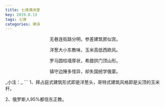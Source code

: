 ```yaml
---
title: 七律满洲里
key: 2019.8.13
tags: 七律
categories: 律诗
---
```


<p align="center">无巷连街路分明，参差建筑房似宫。
</p>
<p align="center">洋葱大小东教味，玉米高低西欧风。
</p>
<p align="center">罗马圆柱墙厚状，希腊拱门顶山形。
</p>
<p align="center">镇守边陲多怪异，却失国统学俄蒙。
</p>
_小注：_
```
1、拜占庭式建筑形式即是洋葱头，哥特式建筑风格即是尖顶的玉米杆。

2、俄罗斯人95%都信东正教。

```